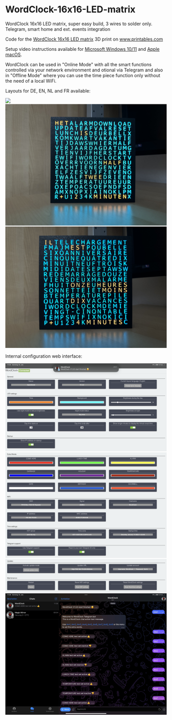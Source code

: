 # WordClock-16x16-LED-matrix

WordClock 16x16 LED matrix, super easy build, 3 wires to solder only. Telegram, smart home and ext. events integration

Code for the <a href="https://www.printables.com/de/model/331012-wordclock-16x16-led-matrix">WordClock 16x16 LED matrix</a> 3D print on <a href="https://www.printables.com">www.printables.com</a>

Setup video instructions available for <a href="https://www.youtube.com/watch?v=BrVKY1sfZgI">Microsoft Windows 10/11</a> and <a href="https://www.youtube.com/watch?v=GptDFKhga0k">Apple macOS</a>.

WordClock can be used in "Online Mode" with all the smart functions controlled via your network environment and otional via Telegram and also in "Offline Mode" where you can use the time piece function only without the need of a local WiFi.

Layouts for DE, EN, NL and FR available:

<img src="./Images/WordClock_DE_EN.png">

<img src="./Images/WordClock_NL.jpg">

<img src="./Images/WordClock_FR.jpg">


Internal configuration web interface:

<img src="./Images/WordClock_web1.PNG">
<img src="./Images/WordClock_web2.PNG">
<img src="./Images/WordClock_web3.PNG">
<img src="./Images/WordClock_web4.JPG">

